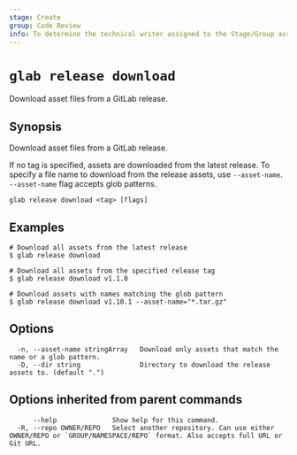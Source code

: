 ```yaml
---
stage: Create
group: Code Review
info: To determine the technical writer assigned to the Stage/Group associated with this page, see https://about.gitlab.com/handbook/product/ux/technical-writing/#assignments
---
```


<!--
This documentation is auto generated by a script.
Please do not edit this file directly. Run `make gen-docs` instead.
-->

# `glab release download`

Download asset files from a GitLab release.

## Synopsis

Download asset files from a GitLab release.

If no tag is specified, assets are downloaded from the latest release.
To specify a file name to download from the release assets, use `--asset-name`.
`--asset-name` flag accepts glob patterns.

```plaintext
glab release download <tag> [flags]
```

## Examples

```plaintext
# Download all assets from the latest release
$ glab release download

# Download all assets from the specified release tag
$ glab release download v1.1.0

# Download assets with names matching the glob pattern
$ glab release download v1.10.1 --asset-name="*.tar.gz"

```

## Options

```plaintext
  -n, --asset-name stringArray   Download only assets that match the name or a glob pattern.
  -D, --dir string               Directory to download the release assets to. (default ".")
```

## Options inherited from parent commands

```plaintext
      --help              Show help for this command.
  -R, --repo OWNER/REPO   Select another repository. Can use either OWNER/REPO or `GROUP/NAMESPACE/REPO` format. Also accepts full URL or Git URL.
```
